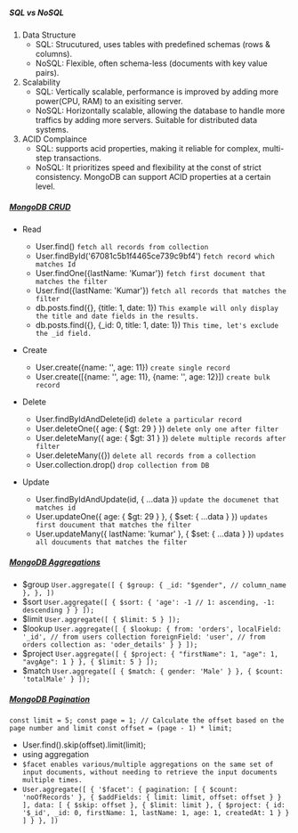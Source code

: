 ##### SQL vs NoSQL
1. Data Structure
   - SQL: Strucutured, uses tables with predefined schemas (rows & columns).
   - NoSQL: Flexible, often schema-less (documents with key value pairs).
2. Scalability
   - SQL: Vertically scalable, performance is improved by adding more power(CPU, RAM) to an exisiting server.
   - NoSQL: Horizontally scalable, allowing the database to handle more traffics by adding more servers. Suitable for distributed data systems.
3. ACID Complaince
   - SQL: supports acid properties, making it reliable for complex, multi-step transactions.
   - NoSQL: It prioritizes speed and flexibility at the const of strict consistency. MongoDB can support ACID properties at a certain level.

##### [MongoDB CRUD](https://github.com/shasssi/MongoDB/tree/master/src/controllers)

- Read
  - User.find() `fetch all records from collection`
  - User.findById('67081c5b1f4465ce739c9bf4') `fetch record which matches Id`
  - User.findOne({lastName: 'Kumar'}) `fetch first document that matches the filter`
  - User.find({lastName: 'Kumar'}) `fetch all records that matches the filter`
  - db.posts.find({}, {title: 1, date: 1}) `This example will only display the title and date fields in the results.`
  - db.posts.find({}, {_id: 0, title: 1, date: 1}) `This time, let's exclude the _id field.`

- Create
  - User.create({name: '', age: 11}) `create single record`
  - User.create([{name: '', age: 11}, {name: '', age: 12}]) `create bulk record`

- Delete
  - User.findByIdAndDelete(id) `delete a particular record`
  - User.deleteOne({ age: { $gt: 29 } }) `delete only one after filter`
  - User.deleteMany({ age: { $gt: 31 } }) `delete multiple records after filter`
  - User.deleteMany({}) `delete all records from a collection`
  - User.collection.drop() `drop collection from DB`

- Update
  - User.findByIdAndUpdate(id, { ...data }) `update the documenet that matches id`
  - User.updateOne({ age: { $gt: 29 } }, { $set: { ...data } }) `updates first doucument that matches the filter`
  - User.updateMany({ lastName: 'kumar' }, { $set: { ...data } }) `updates all doucuments that matches the filter`


##### [MongoDB Aggregations](https://github.com/shasssi/MongoDB/blob/master/src/aggregate.ts)

- $group
  `User.aggregate([
    {
      $group:
        {
          _id: "$gender", // column_name
        },
    },
  ])`
- $sort
  `User.aggregate([
      {
          $sort: {
              'age': -1 // 1: ascending, -1: descending
          }
      }
  ]);`
- $limit
  `User.aggregate([
      {
          $limit: 5
      }
  ]);`
- $lookup
  `User.aggregate([
      {
          $lookup: {
              from: 'orders',
              localField: '_id', // from users collection
              foreignField: 'user', // from orders collection
              as: 'oder_details'
          }
      }
  ]);`
- $project 
  `User.aggregate([
      {
          $project: {
              "firstName": 1,
              "age": 1,
              "avgAge": 1
          }
      },
      {
          $limit: 5
      }
  ]);`
- $match
  `User.aggregate([
      {
          $match: { gender: 'Male' }
      },
      {
          $count: 'totalMale'
      }
  ]);`

##### [MongoDB Pagination](https://github.com/shasssi/MongoDB/blob/master/src/pagination.ts)
  `const limit = 5;
   const page = 1;
   // Calculate the offset based on the page number and limit
   const offset = (page - 1) * limit;
  `
  - User.find().skip(offset).limit(limit);
  - using aggregation
  - `$facet enables various/multiple aggregations on the same set of input documents, without needing to retrieve the input documents multiple times.`
  - `User.aggregate([
      {
          '$facet': {
              pagination: [
                  {
                      $count: 'noOfRecords'
                  },
                  {
                      $addFields: {
                          limit: limit,
                          offset: offset
                      }
                  }
              ],
              data: [
                  {
                      $skip: offset
                  },
                  {
                      $limit: limit
                  },
                  {
                      $project: {
                          id: '$_id',
                          _id: 0,
                          firstName: 1,
                          lastName: 1,
                          age: 1,
                          createdAt: 1
                      }
                  }
              ]
          }
      },
  ])`
